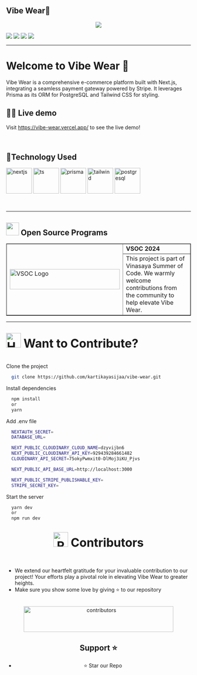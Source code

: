 ## Vibe Wear📝

<p align="center">
 <a href="https://github.com/kartikayasijaa/vibe-wear"><img src="https://badges.frapsoft.com/os/v1/open-source.svg?v=103"></a>
</p>  
    <a href="https://github.com/kartikayasijaa/vibe-wear/graphs/contributors"><img src="https://img.shields.io/github/contributors/kartikayasijaa/vibe-wear?color=brightgreen"></a>
    <a href="https://github.com/kartikayasijaa/vibe-wear/stargazers"><img src="https://img.shields.io/github/stars/kartikayasijaa/vibe-wear?color=0059b3"></a>
<a href="https://github.com/kartikayasijaa/vibe-wear/network/members"><img src="https://img.shields.io/github/forks/kartikayasijaa/vibe-wear?color=yellow"></a>
<a href="https://github.com/kartikayasijaa/vibe-wear/issues"><img src="https://img.shields.io/github/issues/kartikayasijaa/vibe-wear?color=0059b3"></a>

<hr/>

<a name="Welcome to HelpOps-Hub "></a>

# Welcome to Vibe Wear 👋

Vibe Wear is a comprehensive e-commerce platform built with Next.js, integrating a seamless payment gateway powered by Stripe. It leverages Prisma as its ORM for PostgreSQL and Tailwind CSS for styling.

<a name="demo"></a>
## 👩‍💻 Live demo 

Visit https://vibe-wear.vercel.app/ to see the live demo!

<br>

<h2> 🚀Technology Used</h2>

<p>
  <a href="#"><img src="https://cdn.jsdelivr.net/gh/devicons/devicon@latest/icons/nextjs/nextjs-original.svg" alt="nextjs" height="70"/></a>
  <a href="#"><img src="https://cdn.jsdelivr.net/gh/devicons/devicon@latest/icons/typescript/typescript-original.svg" alt="ts" height="70" /></a>
  <a href="#"><img src="https://cdn.jsdelivr.net/gh/devicons/devicon@latest/icons/prisma/prisma-original-wordmark.svg" alt="prisma" height="70"/></a>
  <a href="#"><img src="https://cdn.jsdelivr.net/gh/devicons/devicon@latest/icons/tailwindcss/tailwindcss-original.svg" alt="tailwind" height="70"/></a>
  <a href="#"><img src="https://cdn.jsdelivr.net/gh/devicons/devicon@latest/icons/postgresql/postgresql-original.svg" alt="postgresql" height="70"/></a>
</p>


<br>

---

<!-- Open Source Programs -->
  <div>
    <h2><img src="https://github.com/Tarikul-Islam-Anik/Animated-Fluent-Emojis/blob/master/Emojis/Hand%20gestures/Flexed%20Biceps.png?raw=true" width="35" height="35" > Open Source Programs</h2>
  </div>

  <table border="1" cellpadding="10">
        <tr>
            <td rowspan="2">
                <img src="https://vinyasa-summer-of-code-vsoc.devfolio.co/_next/image?url=https%3A%2F%2Fassets.devfolio.co%2Fhackathons%2F39347ec8c7be4f5ba28169197ce5dbfc%2Fassets%2Fcover%2F19.png&w=1440&q=100" alt="VSOC Logo" width="300" height="55">
            </td>
            <td>
                <strong>VSOC 2024</strong>
            </td>
        </tr>
        <tr>
            <td>
                This project is part of Vinasaya Summer of Code. We warmly welcome contributions from the community to help elevate Vibe 
                Wear.
            </td>
        </tr>
    </table>

---


<!-- Contributing -->

<div align="left">
<h2><font size="6"><img src="https://raw.githubusercontent.com/Tarikul-Islam-Anik/Animated-Fluent-Emojis/master/Emojis/Hand%20gestures/Handshake.png" alt="Handshake" width="40" height="40" /> Want to Contribute? </font></h2>
</div>
<br>
Clone the project

```bash
  git clone https://github.com/kartikayasijaa/vibe-wear.git
```

Install dependencies

```bash
  npm install
  or
  yarn
```

Add .env file

```bash
  NEXTAUTH_SECRET=
  DATABASE_URL=

  NEXT_PUBLIC_CLOUDINARY_CLOUD_NAME=dzyvijbn6
  NEXT_PUBLIC_CLOUDINARY_API_KEY=929439284661482
  CLOUDINARY_API_SECRET=75okyPwmxit0-DlMoj3iKU_Pjvs

  NEXT_PUBLIC_API_BASE_URL=http://localhost:3000

  NEXT_PUBLIC_STRIPE_PUBLISHABLE_KEY=
  STRIPE_SECRET_KEY=
```

Start the server

```bash
  yarn dev
  or
  npm run dev
```

<!-- --------------------------------------------------------------------------------------------------------------------------------------------------------- -->
<!-- a big thanks to all the contributors -->
<div align="center">
<h2><font size="6"><img src="https://raw.githubusercontent.com/Tarikul-Islam-Anik/Animated-Fluent-Emojis/master/Emojis/Smilies/Red%20Heart.png" alt="Red Heart" width="40" height="40" /> Contributors </font></h2>
</div>
<br>

- We extend our heartfelt gratitude for your invaluable contribution to our project! Your efforts play a pivotal role in elevating Vibe Wear to greater heights.
- Make sure you show some love by giving ⭐ to our repository

<br>

<center>
<div>
<a href="https://github.com/kartikayasijaa/vibe-wear/graphs/contributors">
  <img width="90%" src="https://contrib.rocks/image?repo=kartikayasijaa/vibe-wear" alt="contributors" height="70" />
</a>
</div>

## Support ⭐

- ⭐ Star our Repo 

  
